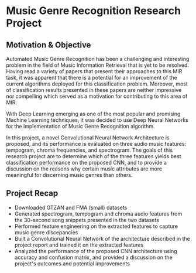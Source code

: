 # Music Genre Recognition Research Project


## Motivation & Objective
Automated Music Genre Recognition has been a challenging and interesting problem in the field of Music Information Retrieval that is yet to be resolved. 
Having read a variety of papers that present their approaches to this MIR task, it was apparent that there is a potential for an improvement of the current algorithms deployed for this classification problem. 
Moreover, most of classification results presented in these papers are neither impressive nor compelling which served as a motivation for contributing to this area of MIR. 

With Deep Learning emerging as one of the most popular and promising Machine Learning techniques, it was decided to use Deep Neural Networks for the implementation of Music Genre Recognition algorithm. 

In this project, a novel Convolutional Neural Network Architecture is proposed, and its performance is evaluated on three audio music features: tempogram, chroma frequencies, and spectrogram. 
The goals of this research project are to determine which of the three features yields best classification performance on the proposed CNN, and to provide a discussion on the reasons why certain music attributes are more meaningful for discerning music genres than others.

## Project Recap
* Downloaded GTZAN and FMA (small) datasets
* Generated spectrogram, tempogram and chroma audio features from the 30-second song snippets presented in the two datasets
* Performed feature engineering on the extracted features to capture music genre discepancies
* Built a Convolutional Neural Network of the architecture described in the project report and trained it on the extracted features
* Analyzed the performance of the proposed CNN architecture using accuracy and confusion matrix, and provided a discussion on the project's outcomes and potential improvements


